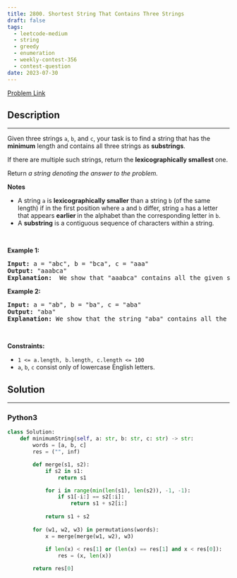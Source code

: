 ```yaml
---
title: 2800. Shortest String That Contains Three Strings
draft: false
tags: 
  - leetcode-medium
  - string
  - greedy
  - enumeration
  - weekly-contest-356
  - contest-question
date: 2023-07-30
---
```


[Problem Link](https://leetcode.com/problems/shortest-string-that-contains-three-strings/)

## Description

---
Given three strings <code>a</code>, <code>b</code>, and <code>c</code>, your task is to find a string that has the<strong> minimum</strong> length and contains all three strings as <strong>substrings</strong>.
<p>If there are multiple such strings, return the<em> </em><strong>lexicographically<em> </em>smallest </strong>one.</p>

<p>Return <em>a string denoting the answer to the problem.</em></p>

<p><strong>Notes</strong></p>

<ul>
	<li>A string <code>a</code> is <strong>lexicographically smaller</strong> than a string <code>b</code> (of the same length) if in the first position where <code>a</code> and <code>b</code> differ, string <code>a</code> has a letter that appears <strong>earlier </strong>in the alphabet than the corresponding letter in <code>b</code>.</li>
	<li>A <strong>substring</strong> is a contiguous sequence of characters within a string.</li>
</ul>

<p>&nbsp;</p>
<p><strong class="example">Example 1:</strong></p>

<pre>
<strong>Input:</strong> a = &quot;abc&quot;, b = &quot;bca&quot;, c = &quot;aaa&quot;
<strong>Output:</strong> &quot;aaabca&quot;
<strong>Explanation:</strong>  We show that &quot;aaabca&quot; contains all the given strings: a = ans[2...4], b = ans[3..5], c = ans[0..2]. It can be shown that the length of the resulting string would be at least 6 and &quot;aaabca&quot; is the lexicographically smallest one.</pre>

<p><strong class="example">Example 2:</strong></p>

<pre>
<strong>Input:</strong> a = &quot;ab&quot;, b = &quot;ba&quot;, c = &quot;aba&quot;
<strong>Output:</strong> &quot;aba&quot;
<strong>Explanation: </strong>We show that the string &quot;aba&quot; contains all the given strings: a = ans[0..1], b = ans[1..2], c = ans[0..2]. Since the length of c is 3, the length of the resulting string would be at least 3. It can be shown that &quot;aba&quot; is the lexicographically smallest one.
</pre>

<p>&nbsp;</p>
<p><strong>Constraints:</strong></p>

<ul>
	<li><code>1 &lt;= a.length, b.length, c.length &lt;= 100</code></li>
	<li><code>a</code>, <code>b</code>, <code>c</code> consist only of lowercase English letters.</li>
</ul>


## Solution

---
### Python3
``` py title='shortest-string-that-contains-three-strings'
class Solution:
    def minimumString(self, a: str, b: str, c: str) -> str:
        words = [a, b, c]
        res = ("", inf)

        def merge(s1, s2):
            if s2 in s1:
                return s1

            for i in range(min(len(s1), len(s2)), -1, -1):
                if s1[-i:] == s2[:i]:
                    return s1 + s2[i:]
            
            return s1 + s2
        
        for (w1, w2, w3) in permutations(words):
            x = merge(merge(w1, w2), w3)
            
            if len(x) < res[1] or (len(x) == res[1] and x < res[0]):
                res = (x, len(x))

        return res[0]
```

